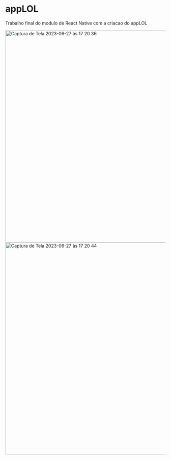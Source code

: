 # appLOL
Trabalho final do modulo de React Native com a criacao do appLOL



<img width="665" alt="Captura de Tela 2023-06-27 às 17 20 36" src="https://github.com/marceloabbadia/appLOL/assets/112344339/7ef11a37-8f9e-4bf5-9689-8721d70a59b9">
<img width="665" alt="Captura de Tela 2023-06-27 às 17 20 44" src="https://github.com/marceloabbadia/appLOL/assets/112344339/be711ddf-ff35-487f-bb17-4de2d47b6017">
